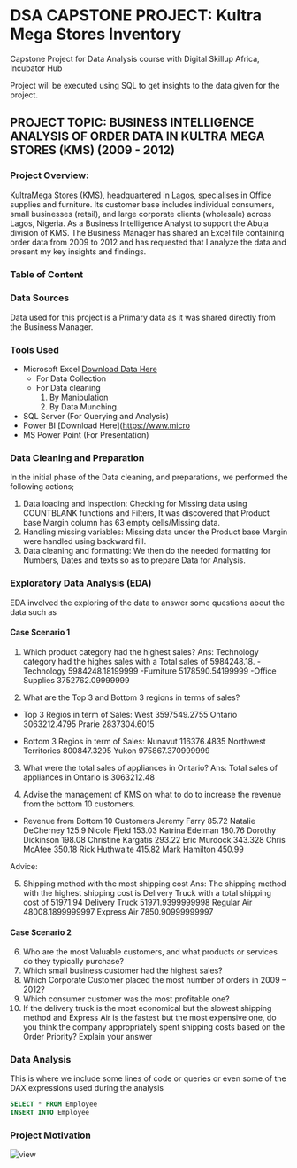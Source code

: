# DSA CAPSTONE PROJECT: Kultra Mega Stores Inventory

Capstone Project for Data Analysis course with Digital Skillup Africa, Incubator Hub

Project will be executed using SQL to get insights to the data given for the project.

## PROJECT TOPIC: BUSINESS INTELLIGENCE ANALYSIS OF ORDER DATA IN KULTRA MEGA STORES (KMS) (2009 - 2012)

### Project Overview: 
KultraMega Stores (KMS), headquartered in Lagos, specialises in Office supplies and furniture. Its customer base includes individual consumers, small businesses (retail), and large corporate clients (wholesale) across Lagos, Nigeria. 
As a Business Intelligence Analyst to support the Abuja division of KMS. The Business Manager has shared an Excel file containing order data from 2009 to 
2012 and has requested that I analyze the data and present my key insights and findings. 

### Table of Content

### Data Sources
Data used for this project is a Primary data as it was shared directly from the Business Manager. 

### Tools Used
- Microsoft Excel [Download Data Here](https://canvas.instructure.com/courses/11955369/files/folder/DSA%20Capstone%20Project%20Files?preview=302721273)
  - For Data Collection
  - For Data cleaning
    1. By Manipulation 
    2. By Data Munching.  
- SQL Server (For Querying and Analysis)
- Power BI [Download Here](https://www.micro
- MS Power Point (For Presentation)

### Data Cleaning and Preparation
In the initial phase of the Data cleaning, and preparations, we performed the following actions;
1. Data loading and Inspection: Checking for Missing data using COUNTBLANK functions and Filters, It was discovered that Product base Margin column has 63 empty cells/Missing data.
2. Handling missing variables: Missing data under the Product base Margin were handled using backward fill.
3. Data cleaning and formatting: We then do the needed formatting for Numbers, Dates and texts so as to prepare Data for Analysis.

### Exploratory Data Analysis (EDA)
EDA involved the exploring of the data to answer some questions about the data such as

#### Case Scenario 1
1. Which product category had the highest sales? 
Ans: Technology category had the highes sales with a Total sales of 5984248.18.
-Technology	    5984248.18199999
-Furniture	      5178590.54199999
-Office Supplies	3752762.09999999
  
2. What are the Top 3 and Bottom 3 regions in terms of sales? 
- Top 3 Regios in term of Sales:
West	  3597549.2755
Ontario	3063212.4795
Prarie	2837304.6015

- Bottom 3 Regios in term of Sales:
Nunavut	116376.4835
Northwest Territories	800847.3295
Yukon	975867.370999999

3. What were the total sales of appliances in Ontario?
Ans: Total sales of appliances in Ontario is 3063212.48

4. Advise the management of KMS on what to do to increase the revenue from the bottom 10 customers.
- Revenue from Bottom 10 Customers
Jeremy Farry	      85.72
Natalie DeCherney	  125.9
Nicole Fjeld	      153.03
Katrina Edelman	    180.76
Dorothy Dickinson	  198.08
Christine Kargatis  293.22
Eric Murdock	      343.328
Chris McAfee	      350.18
Rick Huthwaite	    415.82
Mark Hamilton	      450.99

Advice: 

5. Shipping method with the most shipping cost
Ans: The shipping method with the highest shipping cost is Delivery Truck with a total shipping cost of 51971.94
Delivery Truck	51971.9399999998
Regular Air	    48008.1899999997
Express Air	    7850.90999999997


#### Case Scenario 2
6. Who are the most Valuable customers, and what products or services do they typically purchase?
7. Which small business customer had the highest sales?
8. Which Corporate Customer placed the most number of orders in 2009 – 2012?
9. Which consumer customer was the most profitable one?
10. If the delivery truck is the most economical but the slowest shipping method and 
Express Air is the fastest but the most expensive one, do you think the company 
appropriately spent shipping costs based on the Order Priority? Explain your answer 


### Data Analysis
This is where we include some lines of code or queries or even some of the DAX expressions used during the analysis 

``` SQL
SELECT * FROM Employee
INSERT INTO Employee
```
### Project Motivation
![view](https://github.com/user-attachments/assets/b7ecf8c0-0be4-41af-b492-c50220ed3dad)
